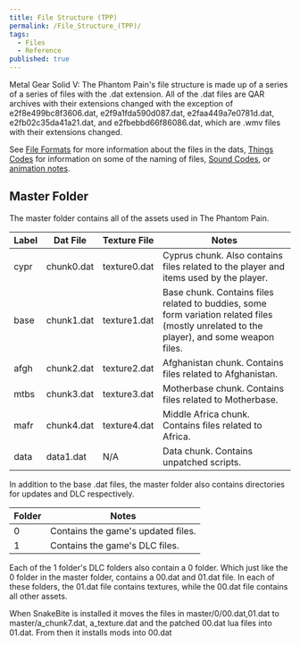 ```yaml
---
title: File Structure (TPP)
permalink: /File_Structure_(TPP)/
tags:
  - Files
  - Reference
published: true
---
```


Metal Gear Solid V: The Phantom Pain's file structure is made up of a
series of a series of files with the .dat extension. All of the .dat
files are QAR archives with their extensions changed with the exception
of e2f8e499bc8f3606.dat, e2f9a1fda590d087.dat, e2faa449a7e0781d.dat,
e2fb02c35da41a21.dat, and e2fbebbd66f86086.dat, which are .wmv files
with their extensions changed.

See [File Formats](/File_Formats "wikilink") for
more information about the files in the dats, [Things
Codes](/Things_Codes "wikilink") for information on some of the naming
of files, [Sound Codes](/Sound_Codes "wikilink"), or [animation
notes](https://chocmake.github.io/guides/mgsv-adding-player-motions/#resources).

## Master Folder

The master folder contains all of the assets used in The Phantom Pain.

| Label | Dat File   | Texture File | Notes                                                                                                                                     |
| ----- | ---------- | ------------ | ----------------------------------------------------------------------------------------------------------------------------------------- |
| cypr  | chunk0.dat | texture0.dat | Cyprus chunk. Also contains files related to the player and items used by the player.                                                     |
| base  | chunk1.dat | texture1.dat | Base chunk. Contains files related to buddies, some form variation related files (mostly unrelated to the player), and some weapon files. |
| afgh  | chunk2.dat | texture2.dat | Afghanistan chunk. Contains files related to Afghanistan.                                                                                 |
| mtbs  | chunk3.dat | texture3.dat | Motherbase chunk. Contains files related to Motherbase.                                                                                   |
| mafr  | chunk4.dat | texture4.dat | Middle Africa chunk. Contains files related to Africa.                                                                                    |
| data  | data1.dat  | N/A          | Data chunk. Contains unpatched scripts.                                                                                                   |

In addition to the base .dat files, the master folder also contains
directories for updates and DLC respectively.

| Folder | Notes                              |
| ------ | ---------------------------------- |
| 0      | Contains the game's updated files. |
| 1      | Contains the game's DLC files.     |

Each of the 1 folder's DLC folders also contain a 0 folder. Which just
like the 0 folder in the master folder, contains a 00.dat and 01.dat
file. In each of these folders, the 01.dat file contains textures, while
the 00.dat file contains all other assets.

When SnakeBite is installed it moves the files in master/0/00.dat,01.dat
to master/a_chunk7.dat, a_texture.dat and the patched 00.dat lua files
into 01.dat. From then it installs mods into 00.dat
